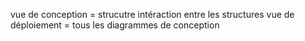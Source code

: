 vue de conception = strucutre intéraction entre les  structures
vue de déploiement = tous les diagrammes de conception